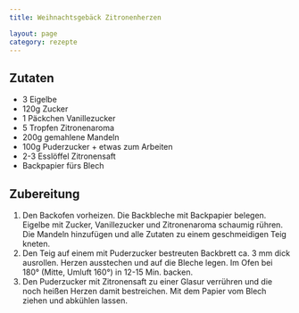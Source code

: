 ```yaml
---
title: Weihnachtsgebäck Zitronenherzen

layout: page
category: rezepte
---
```


Zutaten
-------
- 3 Eigelbe
- 120g Zucker
- 1 Päckchen Vanillezucker
- 5 Tropfen Zitronenaroma
- 200g gemahlene Mandeln 
- 100g Puderzucker + etwas zum Arbeiten
- 2-3 Esslöffel Zitronensaft 
- Backpapier fürs Blech

Zubereitung
-----------
1. Den Backofen vorheizen. Die Backbleche mit Backpapier belegen. Eigelbe mit Zucker, Vanillezucker und Zitronenaroma schaumig rühren. Die Mandeln hinzufügen und alle Zutaten zu einem geschmeidigen Teig kneten.
2. Den Teig auf einem mit Puderzucker bestreuten Backbrett ca. 3 mm dick ausrollen. Herzen ausstechen und auf die Bleche legen. Im Ofen bei 180° (Mitte, Umluft 160°) in 12-15 Min. backen.
3. Den Puderzucker mit Zitronensaft zu einer Glasur verrühren und die noch heißen Herzen damit bestreichen. Mit dem Papier vom Blech ziehen und abkühlen lassen.
